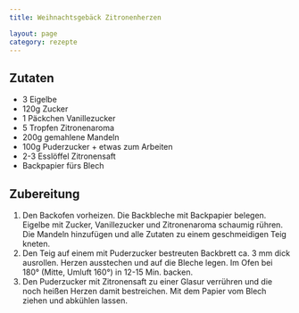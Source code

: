 ```yaml
---
title: Weihnachtsgebäck Zitronenherzen

layout: page
category: rezepte
---
```


Zutaten
-------
- 3 Eigelbe
- 120g Zucker
- 1 Päckchen Vanillezucker
- 5 Tropfen Zitronenaroma
- 200g gemahlene Mandeln 
- 100g Puderzucker + etwas zum Arbeiten
- 2-3 Esslöffel Zitronensaft 
- Backpapier fürs Blech

Zubereitung
-----------
1. Den Backofen vorheizen. Die Backbleche mit Backpapier belegen. Eigelbe mit Zucker, Vanillezucker und Zitronenaroma schaumig rühren. Die Mandeln hinzufügen und alle Zutaten zu einem geschmeidigen Teig kneten.
2. Den Teig auf einem mit Puderzucker bestreuten Backbrett ca. 3 mm dick ausrollen. Herzen ausstechen und auf die Bleche legen. Im Ofen bei 180° (Mitte, Umluft 160°) in 12-15 Min. backen.
3. Den Puderzucker mit Zitronensaft zu einer Glasur verrühren und die noch heißen Herzen damit bestreichen. Mit dem Papier vom Blech ziehen und abkühlen lassen.
